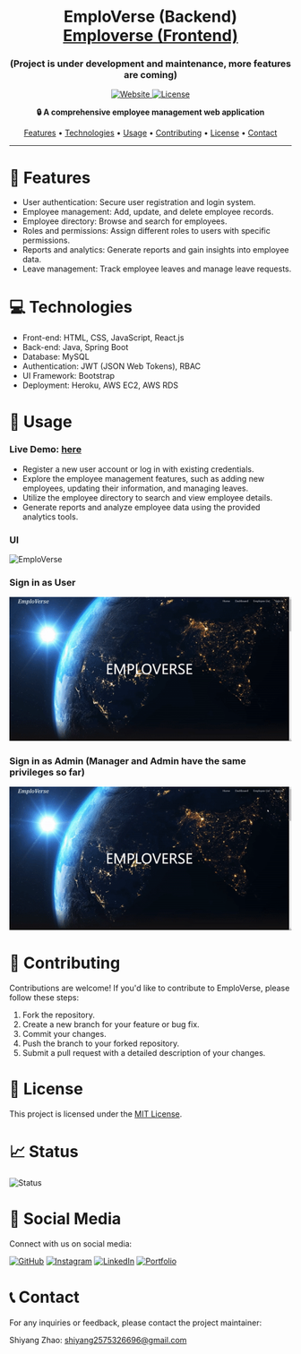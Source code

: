 <h1 align="center">
  <br>
  EmploVerse (Backend)
  <br>
  <a href="https://github.com/Shiyang-Zhao/EmploVerse-Frontend"> Emploverse (Frontend) </a>
  <br>
</h1>
 <h3 align="center">(Project is under development and maintenance, more features are coming)</h3>

<p align="center">
  <a href="http://emploverse-frontend.herokuapp.com/">
    <img src="https://img.shields.io/badge/Visit-Website-blue" alt="Website">
  </a>
  <a href="https://github.com/Shiyang-Zhao/EmploVerse-Backend/blob/main/LICENSE">
    <img src="https://img.shields.io/badge/License-MIT-green" alt="License">
  </a>
</p>

<p align="center">
  <strong>🔒 A comprehensive employee management web application</strong>
</p>

<p align="center">
  <a href="#-Features">Features</a> •
  <a href="#-Technologies">Technologies</a> •
  <a href="#-Usage">Usage</a> •
  <a href="#-Contributing">Contributing</a> •
  <a href="#-License">License</a> •
  <a href="#-Contact">Contact</a>
</p>

---

# 🚀 Features

- User authentication: Secure user registration and login system.
- Employee management: Add, update, and delete employee records.
- Employee directory: Browse and search for employees.
- Roles and permissions: Assign different roles to users with specific permissions.
- Reports and analytics: Generate reports and gain insights into employee data.
- Leave management: Track employee leaves and manage leave requests.

# 💻 Technologies

- Front-end: HTML, CSS, JavaScript, React.js
- Back-end: Java, Spring Boot
- Database: MySQL
- Authentication: JWT (JSON Web Tokens), RBAC
- UI Framework: Bootstrap
- Deployment: Heroku, AWS EC2, AWS RDS

# 📝 Usage

### Live Demo: <a href="http://emploverse-frontend.herokuapp.com/">here</a>
- Register a new user account or log in with existing credentials.
- Explore the employee management features, such as adding new employees, updating their information, and managing leaves.
- Utilize the employee directory to search and view employee details.
- Generate reports and analyze employee data using the provided analytics tools.

### UI

<img src="https://github.com/Shiyang-Zhao/Shiyang-Zhao/blob/main/static/EmploVerse1.gif" alt="EmploVerse">

### Sign in as User

<img src="https://github.com/Shiyang-Zhao/Shiyang-Zhao/blob/main/static/EmploVerse2.gif" alt="EmploVerse">

### Sign in as Admin (Manager and Admin have the same privileges so far)

<img src="https://github.com/Shiyang-Zhao/Shiyang-Zhao/blob/main/static/EmploVerse3.gif" alt="EmploVerse">

# 🤝 Contributing

Contributions are welcome! If you'd like to contribute to EmploVerse, please follow these steps:

1. Fork the repository.
2. Create a new branch for your feature or bug fix.
3. Commit your changes.
4. Push the branch to your forked repository.
5. Submit a pull request with a detailed description of your changes.

# 📄 License

This project is licensed under the [MIT License](https://github.com/Shiyang-Zhao/EmploVerse-Backend/blob/main/LICENSE).

# 📈 Status

![Status](https://img.shields.io/badge/Status-In%20Progress-orange)

# 📱 Social Media

Connect with us on social media:

<a>[![GitHub](https://img.shields.io/github/followers/Shiyang-Zhao?label=Follow%20%40Shiyang-Zhao&style=social)](https://github.com/Shiyang-Zhao)
<a>[![Instagram](https://img.shields.io/badge/Connect%20with%20me%20on-Instagram-orange)](https://www.instagram.com/shawn_zhao0/)
<a>[![LinkedIn](https://img.shields.io/badge/Connect%20with%20me%20on-LinkedIn-blue)](https://www.linkedin.com/in/shiyang-zhao-0a3a411a0/)
<a>[![Portfolio](https://img.shields.io/badge/Check%20out%20my-Portfolio-yellow)](https://shiyang-zhao.github.io/)

# 📞 Contact

For any inquiries or feedback, please contact the project maintainer:

Shiyang Zhao: [shiyang2575326696@gmail.com](shiyang2575326696@gmail.com)
